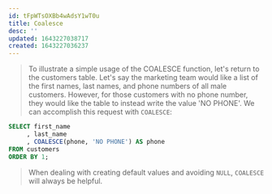 ```yaml
---
id: tFpWTsOXBb4wAdsY1wT0u
title: Coalesce
desc: ''
updated: 1643227038717
created: 1643227036237
---
```


> To illustrate a simple usage of the COALESCE function, let's return to the customers table. Let's say the marketing team would like a list of the first names, last names, and phone numbers of all male customers. However, for those customers with no phone number, they would like the table to instead write the value 'NO PHONE'. We can accomplish this request with `COALESCE`:
  
```sql
SELECT first_name
     , last_name
     , COALESCE(phone, 'NO PHONE') AS phone
FROM customers
ORDER BY 1;
```

> When dealing with creating default values and avoiding `NULL`, `COALESCE` will always be helpful.

